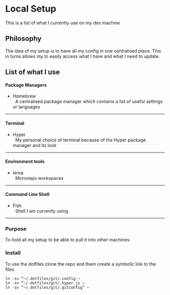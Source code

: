 # Local Setup

This is a list of what I currently use on my dev machine

## Philosophy

The idea of my setup is to have all my config in one centralised place. This in turns allows my to easily access what I have and what I need to update.

## List of what I use

#### Package Managers

* Homebrew <br/>
    &nbsp; A centralised package manager which contains a list of useful settings or languages

- - -

#### Terminal

* Hyper <br/>
    &nbsp; My personal choice of terminal because of the Hyper package manager and its look

- - -

#### Environment tools

* lerna <br/>
    &nbsp; Monorepo workspaces

- - -

#### Command Line Shell

* Fish <br/>
    &nbsp; Shell I am currently using

- - -

### Purpose

To hold all my setup to be able to pull it into other machines

### Install

To use the dotfiles clone the repo and them create a symbolic link to the files

~~~~ 
ln -sv “~/.dotfiles/git/.config ~
ln -sv “~/.dotfiles/git/.hyper.js ~
ln -sv “~/.dotfiles/git/.gitconfig” ~
~~~~ 
